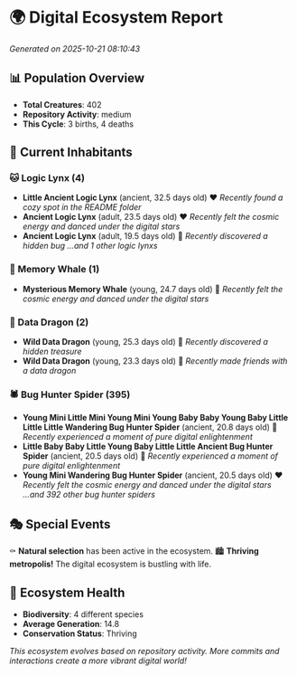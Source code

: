 # 🌍 Digital Ecosystem Report
*Generated on 2025-10-21 08:10:43*

## 📊 Population Overview
- **Total Creatures**: 402
- **Repository Activity**: medium
- **This Cycle**: 3 births, 4 deaths

## 👥 Current Inhabitants

### 🐱 Logic Lynx (4)
- **Little Ancient Logic Lynx** (ancient, 32.5 days old) ❤️
  *Recently found a cozy spot in the README folder*
- **Ancient Logic Lynx** (adult, 23.5 days old) ❤️
  *Recently felt the cosmic energy and danced under the digital stars*
- **Ancient Logic Lynx** (adult, 19.5 days old) 💛
  *Recently discovered a hidden bug*
  *...and 1 other logic lynxs*

### 🐋 Memory Whale (1)
- **Mysterious Memory Whale** (young, 24.7 days old) 💛
  *Recently felt the cosmic energy and danced under the digital stars*

### 🐉 Data Dragon (2)
- **Wild Data Dragon** (young, 25.3 days old) 💚
  *Recently discovered a hidden treasure*
- **Wild Data Dragon** (young, 23.3 days old) 💛
  *Recently made friends with a data dragon*

### 🕷️ Bug Hunter Spider (395)
- **Young Mini Little Mini Young Mini Young Baby Baby Young Baby Little Little Little Wandering Bug Hunter Spider** (ancient, 20.8 days old) 💛
  *Recently experienced a moment of pure digital enlightenment*
- **Little Baby Baby Little Young Baby Little Little Ancient Bug Hunter Spider** (ancient, 20.5 days old) 💛
  *Recently experienced a moment of pure digital enlightenment*
- **Young Mini Wandering Bug Hunter Spider** (ancient, 20.5 days old) ❤️
  *Recently felt the cosmic energy and danced under the digital stars*
  *...and 392 other bug hunter spiders*

## 🎭 Special Events

⚰️ **Natural selection** has been active in the ecosystem.
🏙️ **Thriving metropolis!** The digital ecosystem is bustling with life.

## 🔬 Ecosystem Health
- **Biodiversity**: 4 different species
- **Average Generation**: 14.8
- **Conservation Status**: Thriving

*This ecosystem evolves based on repository activity. More commits and interactions create a more vibrant digital world!*